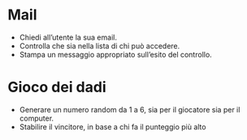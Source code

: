 # Mail

- Chiedi all’utente la sua email.
- Controlla che sia nella lista di chi può accedere.
- Stampa un messaggio appropriato sull’esito del controllo.

# Gioco dei dadi

- Generare un numero random da 1 a 6, sia per il giocatore sia per il computer.
- Stabilire il vincitore, in base a chi fa il punteggio più alto
